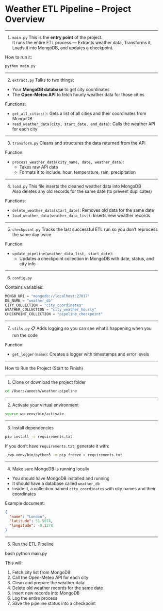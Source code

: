 # Weather ETL Pipeline – Project Overview



---

1. `main.py`
This is the **entry point** of the project.  
It runs the entire ETL process — Extracts weather data, Transforms it, Loads it into MongoDB, and updates a checkpoint.

How to run it:
```bash
python main.py
```

---

 2. `extract.py`
Talks to two things:
- Your **MongoDB database** to get city coordinates
- The **Open-Meteo API** to fetch hourly weather data for those cities

Functions:
- `get_all_cities()`: Gets a list of all cities and their coordinates from MongoDB  
- `read_weather_data(city, start_date, end_date)`: Calls the weather API for each city

---

3. `transform.py`
Cleans and structures the data returned from the API

Function:
- `process_weather_data(city_name, date, weather_data)`: 
  - Takes raw API data
  - Formats it to include: hour, temperature, rain, precipitation

---

4. `load.py`
 This file inserts the cleaned weather data into MongoDB  
Also deletes any old records for the same date (to prevent duplicates)

Functions:
- `delete_weather_data(start_date)`: Removes old data for the same date  
- `load_weather_data(weather_data_list)`: Inserts new weather records

---

5. `checkpoint.py`
Tracks the last successful ETL run so you don’t reprocess the same day twice

Function:
- `update_pipeline(weather_data_list, start_date)`: 
  - Updates a checkpoint collection in MongoDB with date, status, and city info

---

6. `config.py`


Contains variables:
```python
MONGO_URI = "mongodb://localhost:27017"
DB_NAME = "weather_db"
CITY_COLLECTION = "city_coordinates"
WEATHER_COLLECTION = "city_weather_hourly"
CHECKPOINT_COLLECTION = "pipeline_checkpoint"
```

---

7. `utils.py`
📋 Adds logging so you can see what’s happening when you run the code

Function:
- `get_logger(name)`: Creates a logger with timestamps and error levels

---

How to Run the Project (Start to Finish)

---

1. Clone or download the project folder

```bash
cd /Users/aneesh/weather-pipeline
```

---

2. Activate your virtual environment

```bash
source wp-venv/bin/activate
```

---

3. Install dependencies

```bash
pip install -r requirements.txt
```

If you don’t have `requirements.txt`, generate it with:
```bash
./wp-venv/bin/python3 -m pip freeze > requirements.txt
```

---

4. Make sure MongoDB is running locally

- You should have MongoDB installed and running
- It should have a database called `weather_db`
- Inside it, a collection named `city_coordinates` with city names and their coordinates

Example document:
```json
{
  "name": "London",
  "latitude": 51.5074,
  "longitude": -0.1278
}
```

---

5. Run the ETL Pipeline

bash
python main.py


This will:
1. Fetch city list from MongoDB
2. Call the Open-Meteo API for each city
3. Clean and prepare the weather data
4. Delete old weather records for the same date
5. Insert new records into MongoDB
6. Log the entire process
7. Save the pipeline status into a checkpoint